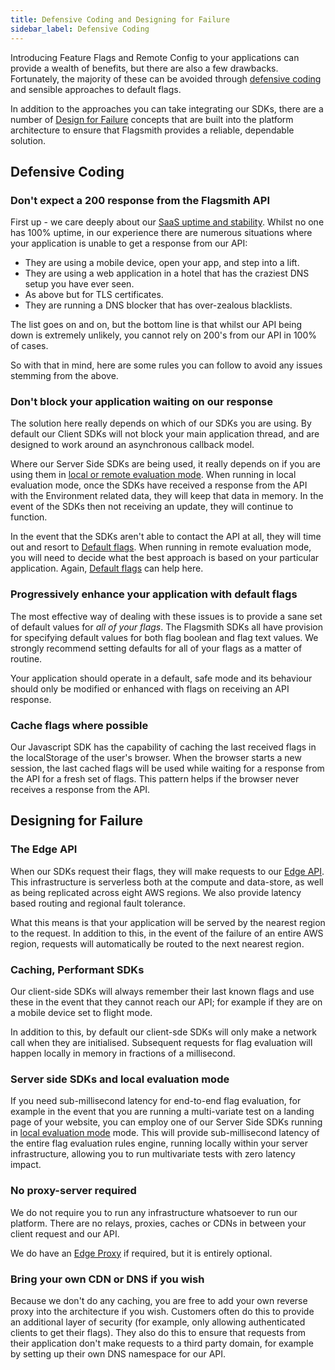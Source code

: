 ```yaml
---
title: Defensive Coding and Designing for Failure
sidebar_label: Defensive Coding
---
```


Introducing Feature Flags and Remote Config to your applications can provide a wealth of benefits, but there are also a
few drawbacks. Fortunately, the majority of these can be avoided through [defensive coding](#defensive-coding) and
sensible approaches to default flags.

In addition to the approaches you can take integrating our SDKs, there are a number of
[Design for Failure](#designing-for-failure) concepts that are built into the platform architecture to ensure that
Flagsmith provides a reliable, dependable solution.

## Defensive Coding

### Don't expect a 200 response from the Flagsmith API

First up - we care deeply about our [SaaS uptime and stability](https://flagsmith.statuspage.io/). Whilst no one has
100% uptime, in our experience there are numerous situations where your application is unable to get a response from our
API:

- They are using a mobile device, open your app, and step into a lift.
- They are using a web application in a hotel that has the craziest DNS setup you have ever seen.
- As above but for TLS certificates.
- They are running a DNS blocker that has over-zealous blacklists.

The list goes on and on, but the bottom line is that whilst our API being down is extremely unlikely, you cannot rely on
200's from our API in 100% of cases.

So with that in mind, here are some rules you can follow to avoid any issues stemming from the above.

### Don't block your application waiting on our response

The solution here really depends on which of our SDKs you are using. By default our Client SDKs will not block your main
application thread, and are designed to work around an asynchronous callback model.

Where our Server Side SDKs are being used, it really depends on if you are using them in
[local or remote evaluation mode](/clients/overview.md#server-side-sdks). When running in local evaluation mode, once
the SDKs have received a response from the API with the Environment related data, they will keep that data in memory. In
the event of the SDKs then not receiving an update, they will continue to function.

In the event that the SDKs aren't able to contact the API at all, they will time out and resort to
[Default flags](#rule-2-progressively-enhance-your-application-with-default-flags). When running in remote evaluation
mode, you will need to decide what the best approach is based on your particular application. Again,
[Default flags](#rule-2-progressively-enhance-your-application-with-default-flags) can help here.

### Progressively enhance your application with default flags

The most effective way of dealing with these issues is to provide a sane set of default values for _all of your flags_.
The Flagsmith SDKs all have provision for specifying default values for both flag boolean and flag text values. We
strongly recommend setting defaults for all of your flags as a matter of routine.

Your application should operate in a default, safe mode and its behaviour should only be modified or enhanced with flags
on receiving an API response.

### Cache flags where possible

Our Javascript SDK has the capability of caching the last received flags in the localStorage of the user's browser. When
the browser starts a new session, the last cached flags will be used while waiting for a response from the API for a
fresh set of flags. This pattern helps if the browser never receives a response from the API.

## Designing for Failure

### The Edge API

When our SDKs request their flags, they will make requests to our [Edge API](/advanced-use/edge-api.md). This
infrastructure is serverless both at the compute and data-store, as well as being replicated across eight AWS regions.
We also provide latency based routing and regional fault tolerance.

What this means is that your application will be served by the nearest region to the request. In addition to this, in
the event of the failure of an entire AWS region, requests will automatically be routed to the next nearest region.

### Caching, Performant SDKs

Our client-side SDKs will always remember their last known flags and use these in the event that they cannot reach our
API; for example if they are on a mobile device set to flight mode.

In addition to this, by default our client-sde SDKs will only make a network call when they are initialised. Subsequent
requests for flag evaluation will happen locally in memory in fractions of a millisecond.

### Server side SDKs and local evaluation mode

If you need sub-millisecond latency for end-to-end flag evaluation, for example in the event that you are running a
multi-variate test on a landing page of your website, you can employ one of our Server Side SDKs running in
[local evaluation mode](/clients/overview.md#2---local-evaluation) mode. This will provide sub-millisecond latency of
the entire flag evaluation rules engine, running locally within your server infrastructure, allowing you to run
multivariate tests with zero latency impact.

### No proxy-server required

We do not require you to run any infrastructure whatsoever to run our platform. There are no relays, proxies, caches or
CDNs in between your client request and our API.

We do have an [Edge Proxy](/advanced-use/edge-proxy) if required, but it is entirely optional.

### Bring your own CDN or DNS if you wish

Because we don't do any caching, you are free to add your own reverse proxy into the architecture if you wish. Customers
often do this to provide an additional layer of security (for example, only allowing authenticated clients to get their
flags). They also do this to ensure that requests from their application don't make requests to a third party domain,
for example by setting up their own DNS namespace for our API.

